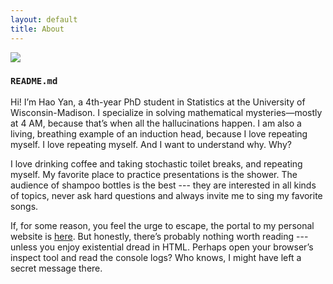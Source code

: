 ```yaml
---
layout: default
title: About
---
```


<img src="{{ '/assets/images/what-the-hell.jpg' | relative_url }}"/>

### `README.md`

Hi! I’m Hao Yan, a 4th-year PhD student in Statistics at the University of Wisconsin-Madison. I specialize in solving mathematical mysteries—mostly at 4 AM, because that’s when all the hallucinations happen. I am also a living, breathing example of an induction head, because I love repeating myself. I love repeating myself. And I want to understand why. Why? 

I love drinking coffee and taking stochastic toilet breaks, and repeating myself. My favorite place to practice presentations is the shower. The audience of shampoo bottles is the best --- they are interested in all kinds of topics, never ask hard questions and always invite me to sing my favorite songs.

If, for some reason, you feel the urge to escape, the portal to my personal website is [here](https://ezyhdxm.github.io). But honestly, there’s probably nothing worth reading --- unless you enjoy existential dread in HTML. Perhaps open your browser’s inspect tool and read the console logs? Who knows, I might have left a secret message there.
